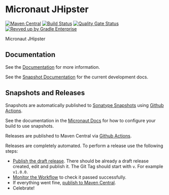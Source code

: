 <!-- Checklist: https://github.com/micronaut-projects/micronaut-core/wiki/New-Module-Checklist -->

# Micronaut JHipster

[![Maven Central](https://img.shields.io/maven-central/v/io.micronaut.upgrade/micronaut-jhipster.svg?label=Maven%20Central)](https://search.maven.org/search?q=g:%22io.micronaut.upgrade%22%20AND%20a:%22micronaut-jhipster%22)
[![Build Status](https://github.com/micronaut-projects/micronaut-jhipster/workflows/Java%20CI/badge.svg)](https://github.com/micronaut-projects/micronaut-jhipster/actions)
[![Quality Gate Status](https://sonarcloud.io/api/project_badges/measure?project=micronaut-projects_micronaut-template&metric=alert_status)](https://sonarcloud.io/summary/new_code?id=micronaut-projects_micronaut-template)
[![Revved up by Gradle Enterprise](https://img.shields.io/badge/Revved%20up%20by-Gradle%20Enterprise-06A0CE?logo=Gradle&labelColor=02303A)](https://ge.micronaut.io/scans)

Micronaut JHipster

## Documentation

See the [Documentation](https://micronaut-projects.github.io/micronaut-jhipster/latest/guide/) for more information.

See the [Snapshot Documentation](https://micronaut-projects.github.io/micronaut-jhipster/snapshot/guide/) for the current development docs.

<!-- ## Examples

Examples can be found in the [examples](https://github.com/micronaut-projects/micronaut-jhipster/tree/master/examples) directory. -->

## Snapshots and Releases

Snapshots are automatically published to [Sonatype Snapshots](https://s01.oss.sonatype.org/content/repositories/snapshots/io/micronaut/) using [Github Actions](https://github.com/micronaut-projects/micronaut-jhipster/actions).

See the documentation in the [Micronaut Docs](https://docs.micronaut.io/latest/guide/index.html#usingsnapshots) for how to configure your build to use snapshots.

Releases are published to Maven Central via [Github Actions](https://github.com/micronaut-projects/micronaut-jhipster/actions).

Releases are completely automated. To perform a release use the following steps:

* [Publish the draft release](https://github.com/micronaut-projects/micronaut-jhipster/releases). There should be already a draft release created, edit and publish it. The Git Tag should start with `v`. For example `v1.0.0`.
* [Monitor the Workflow](https://github.com/micronaut-projects/micronaut-jhipster/actions?query=workflow%3ARelease) to check it passed successfully.
* If everything went fine, [publish to Maven Central](https://github.com/micronaut-projects/micronaut-jhipster/actions?query=workflow%3A"Maven+Central+Sync").
* Celebrate!

